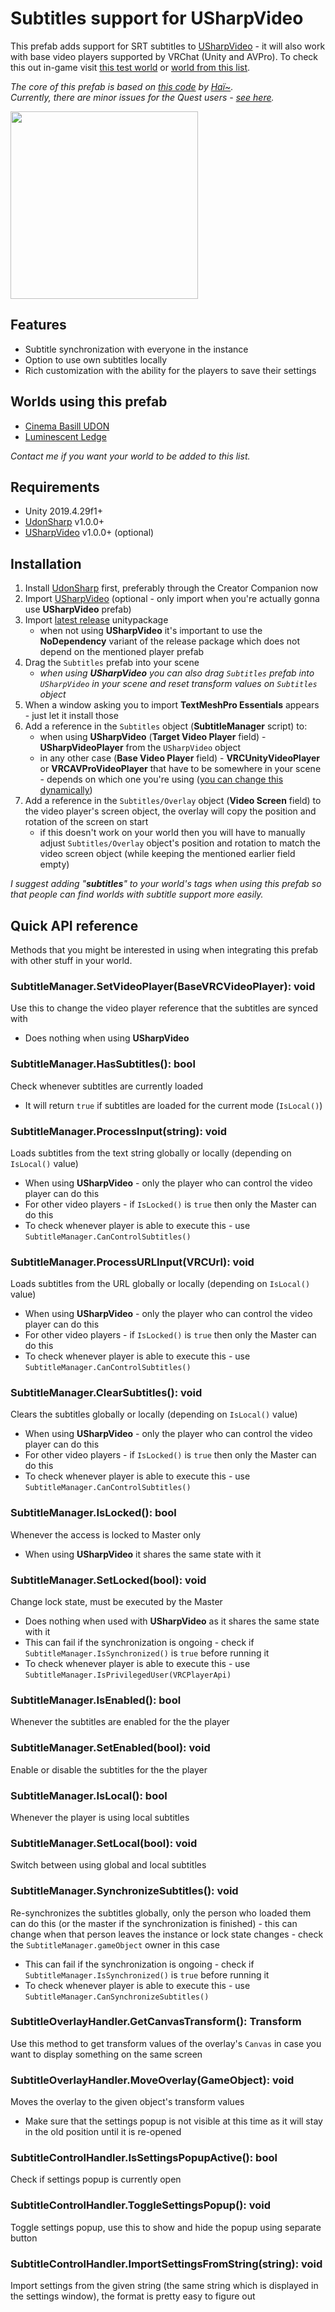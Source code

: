 # Subtitles support for USharpVideo
This prefab adds support for SRT subtitles to [USharpVideo](https://github.com/MerlinVR/USharpVideo) - it will also work with base video players supported by VRChat (Unity and AVPro).
To check this out in-game visit [this test world](https://vrchat.com/home/world/wrld_dc50af39-1f65-4c47-a0d5-d1729d5c683f) or [world from this list](#worlds-using-this-prefab).  

_The core of this prefab is based on [this code](https://gist.github.com/hai-vr/b340f9a46952640f81efe7f02da6bdf6) by [Haï~](https://twitter.com/vr_hai)._  
_Currently, there are minor issues for the Quest users - [see here](https://github.com/jacklul/USharpVideo-Subtitles/issues/1)._  

<a href="https://i.imgur.com/IZUFwbV.png"><img src="https://i.imgur.com/IZUFwbV.png" height="300"></a>

## Features
- Subtitle synchronization with everyone in the instance
- Option to use own subtitles locally
- Rich customization with the ability for the players to save their settings

## Worlds using this prefab
- [Cinema Basill UDON](https://vrchat.com/home/world/wrld_44557e26-abca-4f72-85c3-4f23b40020b2)
- [Luminescent Ledge](https://vrchat.com/home/world/wrld_fb4edc80-6c48-43f2-9bd1-2fa9f1345621)

_Contact me if you want your world to be added to this list._

## Requirements
- Unity 2019.4.29f1+
- [UdonSharp](https://github.com/vrchat-community/UdonSharp) v1.0.0+
- [USharpVideo](https://github.com/MerlinVR/USharpVideo) v1.0.0+ (optional)

## Installation

1. Install [UdonSharp](https://github.com/vrchat-community/UdonSharp) first, preferably through the Creator Companion now
2. Import [USharpVideo](https://github.com/MerlinVR/USharpVideo/releases/latest) (optional - only import when you're actually gonna use **USharpVideo** prefab)
3. Import [latest release](https://github.com/jacklul/USharpVideo-Subtitles/releases/latest) unitypackage
    - when not using **USharpVideo** it's important to use the **NoDependency** variant of the release package which does not depend on the mentioned player prefab
4. Drag the `Subtitles` prefab into your scene
    - _when using **USharpVideo** you can also drag `Subtitles` prefab into `USharpVideo` in your scene and reset transform values on `Subtitles` object_
5. When a window asking you to import **TextMeshPro Essentials** appears - just let it install those
6. Add a reference in the `Subtitles` object (**SubtitleManager** script) to:
    - when using **USharpVideo** (**Target Video Player** field) - **USharpVideoPlayer** from the `USharpVideo` object
    - in any other case (**Base Video Player** field) - **VRCUnityVideoPlayer** or **VRCAVProVideoPlayer** that have to be somewhere in your scene - depends on which one you're using ([you can change this dynamically](#subtitlemanagersetvideoplayerbasevrcvideoplayer-void))
7. Add a reference in the `Subtitles/Overlay` object (**Video Screen** field) to the video player's screen object, the overlay will copy the position and rotation of the screen on start
    - if this doesn't work on your world then you will have to manually adjust `Subtitles/Overlay` object's position and rotation to match the video screen object (while keeping the mentioned earlier field empty)

_I suggest adding "**subtitles**" to your world's tags when using this prefab so that people can find worlds with subtitle support more easily._

## Quick API reference
Methods that you might be interested in using when integrating this prefab with other stuff in your world.

### SubtitleManager.SetVideoPlayer(BaseVRCVideoPlayer): void
Use this to change the video player reference that the subtitles are synced with

- Does nothing when using **USharpVideo**

### SubtitleManager.HasSubtitles(): bool
Check whenever subtitles are currently loaded

- It will return `true` if subtitles are loaded for the current mode (`IsLocal()`)

### SubtitleManager.ProcessInput(string): void
Loads subtitles from the text string globally or locally (depending on `IsLocal()` value)

- When using **USharpVideo** - only the player who can control the video player can do this
- For other video players - if `IsLocked()` is `true` then only the Master can do this
- To check whenever player is able to execute this - use `SubtitleManager.CanControlSubtitles()`

### SubtitleManager.ProcessURLInput(VRCUrl): void
Loads subtitles from the URL globally or locally (depending on `IsLocal()` value)

- When using **USharpVideo** - only the player who can control the video player can do this
- For other video players - if `IsLocked()` is `true` then only the Master can do this
- To check whenever player is able to execute this - use `SubtitleManager.CanControlSubtitles()`

### SubtitleManager.ClearSubtitles(): void
Clears the subtitles globally or locally (depending on `IsLocal()` value)

- When using **USharpVideo** - only the player who can control the video player can do this
- For other video players - if `IsLocked()` is `true` then only the Master can do this
- To check whenever player is able to execute this - use `SubtitleManager.CanControlSubtitles()`

### SubtitleManager.IsLocked(): bool
Whenever the access is locked to Master only

- When using **USharpVideo** it shares the same state with it

### SubtitleManager.SetLocked(bool): void
Change lock state, must be executed by the Master

- Does nothing when used with **USharpVideo** as it shares the same state with it
- This can fail if the synchronization is ongoing - check if `SubtitleManager.IsSynchronized()` is `true` before running it
- To check whenever player is able to execute this - use `SubtitleManager.IsPrivilegedUser(VRCPlayerApi)`

### SubtitleManager.IsEnabled(): bool
Whenever the subtitles are enabled for the the player

### SubtitleManager.SetEnabled(bool): void
Enable or disable the subtitles for the the player

### SubtitleManager.IsLocal(): bool
Whenever the player is using local subtitles

### SubtitleManager.SetLocal(bool): void
Switch between using global and local subtitles

### SubtitleManager.SynchronizeSubtitles(): void
Re-synchronizes the subtitles globally, only the person who loaded them can do this (or the master if the synchronization is finished) - this can change when that person leaves the instance or lock state changes - check the `SubtitleManager.gameObject` owner in this case

- This can fail if the synchronization is ongoing - check if `SubtitleManager.IsSynchronized()` is `true` before running it
- To check whenever player is able to execute this - use `SubtitleManager.CanSynchronizeSubtitles()`

### SubtitleOverlayHandler.GetCanvasTransform(): Transform
Use this method to get transform values of the overlay's `Canvas` in case you want to display something on the same screen

### SubtitleOverlayHandler.MoveOverlay(GameObject): void
Moves the overlay to the given object's transform values

- Make sure that the settings popup is not visible at this time as it will stay in the old position until it is re-opened

### SubtitleControlHandler.IsSettingsPopupActive(): bool
Check if settings popup is currently open

### SubtitleControlHandler.ToggleSettingsPopup(): void
Toggle settings popup, use this to show and hide the popup using separate button

### SubtitleControlHandler.ImportSettingsFromString(string): void
Import settings from the given string (the same string which is displayed in the settings window), the format is pretty easy to figure out
